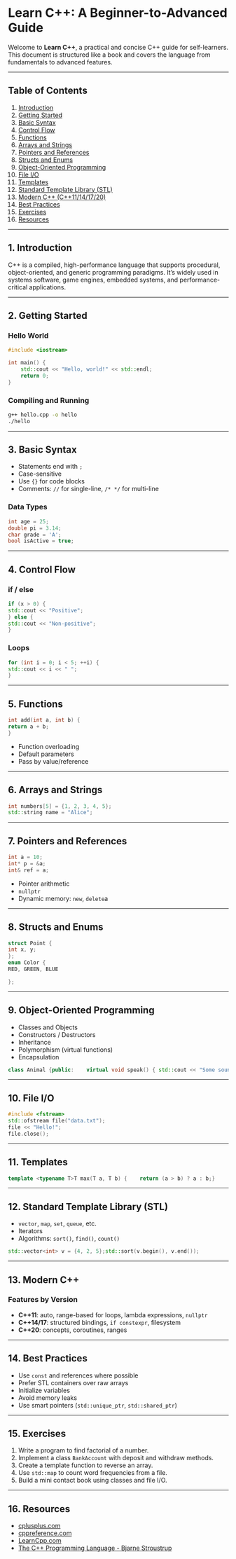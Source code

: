 # Learn C++: A Beginner-to-Advanced Guide

Welcome to **Learn C++**, a practical and concise C++ guide for self-learners. This document is structured like a book and covers the language from fundamentals to advanced features.

---

## Table of Contents

1. [Introduction](#1-introduction)
2. [Getting Started](about:blank#2-getting-started)
3. [Basic Syntax](about:blank#3-basic-syntax)
4. [Control Flow](about:blank#4-control-flow)
5. [Functions](about:blank#5-functions)
6. [Arrays and Strings](about:blank#6-arrays-and-strings)
7. [Pointers and References](about:blank#7-pointers-and-references)
8. [Structs and Enums](about:blank#8-structs-and-enums)
9. [Object-Oriented Programming](about:blank#9-object-oriented-programming)
10. [File I/O](about:blank#10-file-io)
11. [Templates](about:blank#11-templates)
12. [Standard Template Library (STL)](about:blank#12-standard-template-library-stl)
13. [Modern C++ (C++11/14/17/20)](about:blank#13-modern-c)
14. [Best Practices](about:blank#14-best-practices)
15. [Exercises](about:blank#15-exercises)
16. [Resources](about:blank#16-resources)

---

## 1. Introduction

C++ is a compiled, high-performance language that supports procedural, object-oriented, and generic programming paradigms. It’s widely used in systems software, game engines, embedded systems, and performance-critical applications.

---

## 2. Getting Started

### Hello World

```cpp
#include <iostream>

int main() {    
	std::cout << "Hello, world!" << std::endl;
	return 0;
}
```

### Compiling and Running

```bash
g++ hello.cpp -o hello
./hello
```

---

## 3. Basic Syntax

- Statements end with `;`
- Case-sensitive
- Use `{}` for code blocks
- Comments: `//` for single-line, `/* */` for multi-line

### Data Types

```cpp
int age = 25;
double pi = 3.14;
char grade = 'A';
bool isActive = true;
```

---

## 4. Control Flow

### if / else

```cpp
if (x > 0) {    
std::cout << "Positive";
} else {    
std::cout << "Non-positive";
}
```

### Loops

```cpp
for (int i = 0; i < 5; ++i) {    
std::cout << i << " "; 
}
```

---

## 5. Functions

```cpp
int add(int a, int b) {    
return a + b;
}
```

- Function overloading
- Default parameters
- Pass by value/reference

---

## 6. Arrays and Strings

```cpp
int numbers[5] = {1, 2, 3, 4, 5};
std::string name = "Alice";
```

---

## 7. Pointers and References

```cpp
int a = 10;
int* p = &a;
int& ref = a;
```

- Pointer arithmetic
- `nullptr`
- Dynamic memory: `new`, `delete`a

---

## 8. Structs and Enums

```cpp
struct Point {    
int x, y;
};
enum Color { 
RED, GREEN, BLUE 

};
```

---

## 9. Object-Oriented Programming

- Classes and Objects
- Constructors / Destructors
- Inheritance
- Polymorphism (virtual functions)
- Encapsulation

```cpp
class Animal {public:    virtual void speak() { std::cout << "Some sound"; }};
```

---

## 10. File I/O

```cpp
#include <fstream>
std::ofstream file("data.txt");
file << "Hello!";
file.close();
```

---

## 11. Templates

```cpp
template <typename T>T max(T a, T b) {    return (a > b) ? a : b;}
```

---

## 12. Standard Template Library (STL)

- `vector`, `map`, `set`, `queue`, etc.
- Iterators
- Algorithms: `sort()`, `find()`, `count()`

```cpp
std::vector<int> v = {4, 2, 5};std::sort(v.begin(), v.end());
```

---

## 13. Modern C++

### Features by Version

- **C++11**: auto, range-based for loops, lambda expressions, `nullptr`
- **C++14/17**: structured bindings, `if constexpr`, filesystem
- **C++20**: concepts, coroutines, ranges

---

## 14. Best Practices

- Use `const` and references where possible
- Prefer STL containers over raw arrays
- Initialize variables
- Avoid memory leaks
- Use smart pointers (`std::unique_ptr`, `std::shared_ptr`)

---

## 15. Exercises

1. Write a program to find factorial of a number.
2. Implement a class `BankAccount` with deposit and withdraw methods.
3. Create a template function to reverse an array.
4. Use `std::map` to count word frequencies from a file.
5. Build a mini contact book using classes and file I/O.

---

## 16. Resources

- [cplusplus.com](https://cplusplus.com/)
- [cppreference.com](https://en.cppreference.com/)
- [LearnCpp.com](https://www.learncpp.com/)
- [The C++ Programming Language - Bjarne Stroustrup](https://www.stroustrup.com/4th.html)